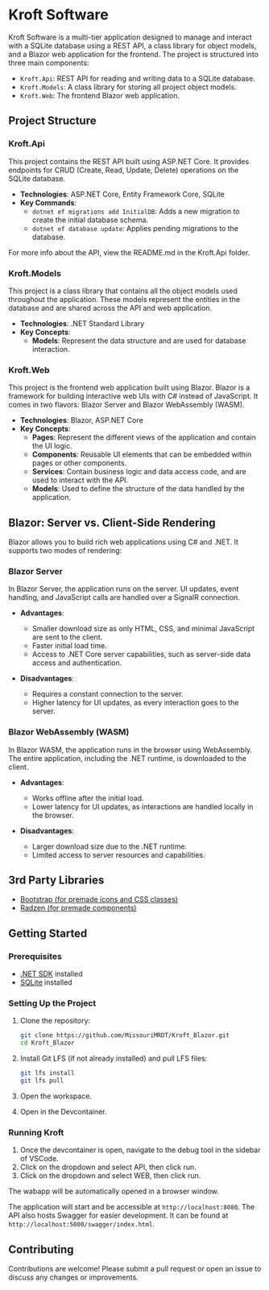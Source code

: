 # Kroft Software

Kroft Software is a multi-tier application designed to manage and interact with a SQLite database using a REST API, a class library for object models, and a Blazor web application for the frontend. The project is structured into three main components:

- `Kroft.Api`: REST API for reading and writing data to a SQLite database.
- `Kroft.Models`: A class library for storing all project object models.
- `Kroft.Web`: The frontend Blazor web application.

## Project Structure

### Kroft.Api

This project contains the REST API built using ASP.NET Core. It provides endpoints for CRUD (Create, Read, Update, Delete) operations on the SQLite database.

- **Technologies**: ASP.NET Core, Entity Framework Core, SQLite
- **Key Commands**:
  - `dotnet ef migrations add InitialDB`: Adds a new migration to create the initial database schema.
  - `dotnet ef database update`: Applies pending migrations to the database.

For more info about the API, view the README.md in the Kroft.Api folder.

### Kroft.Models

This project is a class library that contains all the object models used throughout the application. These models represent the entities in the database and are shared across the API and web application.

- **Technologies**: .NET Standard Library
- **Key Concepts**:
  - **Models**: Represent the data structure and are used for database interaction.

### Kroft.Web

This project is the frontend web application built using Blazor. Blazor is a framework for building interactive web UIs with C# instead of JavaScript. It comes in two flavors: Blazor Server and Blazor WebAssembly (WASM).

- **Technologies**: Blazor, ASP.NET Core
- **Key Concepts**:
  - **Pages**: Represent the different views of the application and contain the UI logic.
  - **Components**: Reusable UI elements that can be embedded within pages or other components.
  - **Services**: Contain business logic and data access code, and are used to interact with the API.
  - **Models**: Used to define the structure of the data handled by the application.

## Blazor: Server vs. Client-Side Rendering

Blazor allows you to build rich web applications using C# and .NET. It supports two modes of rendering:

### Blazor Server

In Blazor Server, the application runs on the server. UI updates, event handling, and JavaScript calls are handled over a SignalR connection.

- **Advantages**:
  - Smaller download size as only HTML, CSS, and minimal JavaScript are sent to the client.
  - Faster initial load time.
  - Access to .NET Core server capabilities, such as server-side data access and authentication.

- **Disadvantages**:
  - Requires a constant connection to the server.
  - Higher latency for UI updates, as every interaction goes to the server.

### Blazor WebAssembly (WASM)

In Blazor WASM, the application runs in the browser using WebAssembly. The entire application, including the .NET runtime, is downloaded to the client.

- **Advantages**:
  - Works offline after the initial load.
  - Lower latency for UI updates, as interactions are handled locally in the browser.

- **Disadvantages**:
  - Larger download size due to the .NET runtime.
  - Limited access to server resources and capabilities.

## 3rd Party Libraries
 - [Bootstrap (for premade icons and CSS classes)](https://getbootstrap.com/docs/5.3/getting-started/introduction/)
 - [Radzen (for premade components)](https://blazor.radzen.com/dashboard)

## Getting Started

### Prerequisites

- [.NET SDK](https://dotnet.microsoft.com/download) installed
- [SQLite](https://www.sqlite.org/download.html) installed

### Setting Up the Project

1. Clone the repository:

   ```sh
   git clone https://github.com/MissouriMRDT/Kroft_Blazor.git
   cd Kroft_Blazor
   ```

2. Install Git LFS (if not already installed) and pull LFS files:

   ```sh
   git lfs install
   git lfs pull
   ```

3. Open the workspace.

4. Open in the Devcontainer.

### Running Kroft

1) Once the devcontainer is open, navigate to the debug tool in the sidebar of VSCode.
2) Click on the dropdown and select API, then click run.
2) Click on the dropdown and select WEB, then click run.

The wabapp will be automatically opened in a browser window.

The application will start and be accessible at `http://localhost:8080`.
The API also hosts Swagger for easier development. It can be found at `http://localhost:5000/swagger/index.html`.

## Contributing

Contributions are welcome! Please submit a pull request or open an issue to discuss any changes or improvements.
